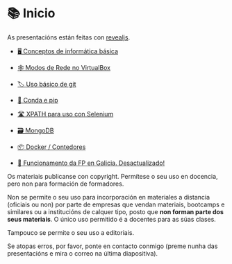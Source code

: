# 📚 Inicio

As presentacións están feitas con [revealjs](https://revealjs.com/).

<div class="grid cards" markdown>

- [🖥️ Conceptos de informática básica](https://jfsanchez.es/docencia/informatica-basica/)

- [🕸️ Modos de Rede no VirtualBox](https://jfsanchez.es/docencia/virtualbox/)

- [🏷 Uso básico de git](https://jfsanchez.es/docencia/git/)

- [🐍 Conda e pip](https://jfsanchez.es/docencia/conda-pip-virtualenv/)

- [🛣️ XPATH para uso con Selenium](https://jfsanchez.es/docencia/xpath/)

- [🗃️ MongoDB](https://jfsanchez.es/docencia/mongodb)

- [📦 Docker / Contedores](https://jfsanchez.es/docencia/docker)

- [📕 Funcionamento da FP en Galicia. Desactualizado!](https://jfsanchez.es/docencia/funcionamentofp/)

</div>

Os materiais publicanse con copyright. Permítese o seu uso en docencia, pero non para formación de formadores.

Non se permite o seu uso para incorporación en materiales a distancia (oficiais ou non) por parte de empresas que vendan materiais, bootcamps e similares ou a institucións de calquer tipo, posto que **non forman parte dos seus materiais**. O único uso permitido é a docentes para as súas clases.

Tampouco se permite o seu uso a editoriais.

Se atopas erros, por favor, ponte en contacto conmigo (preme nunha das presentacións e mira o correo na última diapositiva).
